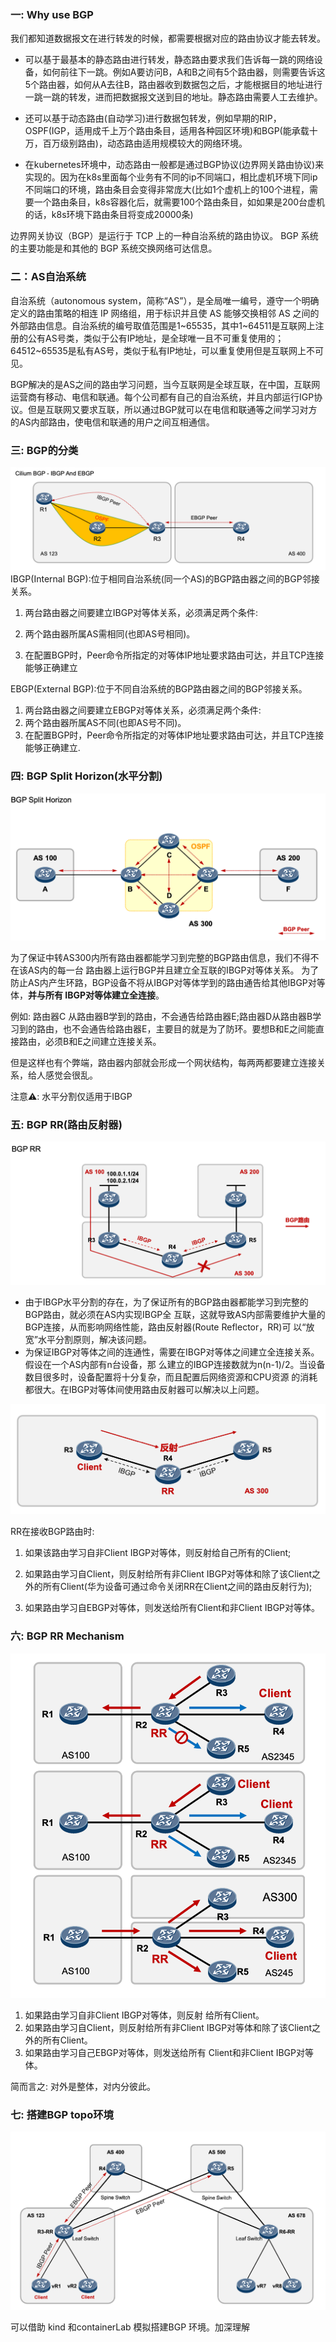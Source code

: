 ### 一: Why use BGP 

我们都知道数据报文在进行转发的时候，都需要根据对应的路由协议才能去转发。

- 可以基于最基本的静态路由进行转发，静态路由要求我们告诉每一跳的网络设备，如何前往下一跳。例如A要访问B，A和B之间有5个路由器，则需要告诉这5个路由器，如何从A去往B，路由器收到数据包之后，才能根据目的地址进行一跳一跳的转发，进而把数据报文送到目的地址。静态路由需要人工去维护。

- 还可以基于动态路由(自动学习)进行数据包转发，例如早期的RIP，OSPF(IGP，适用成千上万个路由条目，适用各种园区环境)和BGP(能承载十万，百万级别路由)，动态路由适用规模较大的网络环境。
- 在kubernetes环境中，动态路由一般都是通过BGP协议(边界网关路由协议)来实现的。因为在k8s里面每个业务有不同的ip不同端口，相比虚机环境下同ip不同端口的环境，路由条目会变得非常庞大(比如1个虚机上的100个进程，需要一个路由条目，k8s容器化后，就需要100个路由条目，如如果是200台虚机的话，k8s环境下路由条目将变成20000条)

边界网关协议（BGP）是运行于 TCP 上的一种自治系统的路由协议。 BGP 系统的主要功能是和其他的 BGP 系统交换网络可达信息。

### 二：AS自治系统

自治系统（autonomous system，简称“AS”），是全局唯一编号，遵守一个明确定义的路由策略的相连 IP 网络组，用于标识并且使 AS 能够交换相邻 AS 之间的外部路由信息。自治系统的编号取值范围是1~65535，其中1~64511是互联网上注册的公有AS号类，类似于公有IP地址，是全球唯一且不可重复使用的；64512~65535是私有AS号，类似于私有IP地址，可以重复使用但是互联网上不可见。

BGP解决的是AS之间的路由学习问题，当今互联网是全球互联，在中国，互联网运营商有移动、电信和联通。每个公司都有自己的自治系统，并且内部运行IGP协议。但是互联网又要求互联，所以通过BGP就可以在电信和联通等之间学习对方的AS内部路由，使电信和联通的用户之间互相通信。

### 三: BGP的分类

![image-20230719003559925](./assets/image-20230719003559925.png)IBGP(Internal BGP):位于相同自治系统(同一个AS)的BGP路由器之间的BGP邻接关系。

1.  两台路由器之间要建立IBGP对等体关系，必须满足两个条件:

2.  两个路由器所属AS需相同(也即AS号相同)。

3.  在配置BGP时，Peer命令所指定的对等体IP地址要求路由可达，并且TCP连接能够正确建立 

   

EBGP(External BGP):位于不同自治系统的BGP路由器之间的BGP邻接关系。

1.  两台路由器之间要建立EBGP对等体关系，必须满足两个条件:
2.  两个路由器所属AS不同(也即AS号不同)。
3.  在配置BGP时，Peer命令所指定的对等体IP地址要求路由可达，并且TCP连接能够正确建立.



### 四: BGP Split Horizon(水平分割)

![image-20230719004723708](./assets/image-20230719004723708.png)

为了保证中转AS300内所有路由器都能学习到完整的BGP路由信息，我们不得不在该AS内的每一台 路由器上运行BGP并且建立全互联的IBGP对等体关系。 为了防止AS内产生环路，BGP设备不将从IBGP对等体学到的路由通告给其他IBGP对等体，**并与所有 IBGP对等体建立全连接**。

例如: 路由器C 从路由器B学到的路由，不会通告给路由器E;路由器D从路由器B学习到的路由，也不会通告给路由器E，主要目的就是为了防环。要想B和E之间能直接路由，必须B和E之间建立连接关系。

但是这样也有个弊端，路由器内部就会形成一个网状结构，每两两都要建立连接关系，给人感觉会很乱。

注意⚠️: 水平分割仅适用于IBGP



### 五: BGP RR(路由反射器)

![image-20230719005641300](./assets/image-20230719005641300.png)

- 由于IBGP水平分割的存在，为了保证所有的BGP路由器都能学习到完整的BGP路由，就必须在AS内实现IBGP全 互联，这就导致AS内部需要维护大量的BGP连接，从而影响网络性能，路由反射器(Route Reflector，RR)可 以“放宽”水平分割原则，解决该问题。
- 为保证IBGP对等体之间的连通性，需要在IBGP对等体之间建立全连接关系。假设在一个AS内部有n台设备，那 么建立的IBGP连接数就为n(n-1)/2。当设备数目很多时，设备配置将十分复杂，而且配置后网络资源和CPU资源 的消耗都很大。在IBGP对等体间使用路由反射器可以解决以上问题。



![image-20230719005842191](./assets/image-20230719005842191.png)

RR在接收BGP路由时:

1. 如果该路由学习自非Client IBGP对等体，则反射给自己所有的Client;
2. 如果路由学习自Client，则反射给所有非Client IBGP对等体和除了该Client之外的所有Client(华为设备可通过命令关闭RR在Client之间的路由反射行为);

3. 如果路由学习自EBGP对等体，则发送给所有Client和非Client IBGP对等体。



### 六: BGP RR Mechanism

![image-20230719010554652](./assets/image-20230719010554652.png)

1. 如果路由学习自非Client IBGP对等体，则反射 给所有Client。
2. 如果路由学习自Client，则反射给所有非Client IBGP对等体和除了该Client之外的所有Client。
3. 如果路由学习自己EBGP对等体，则发送给所有 Client和非Client IBGP对等体。

简而言之: 对外是整体，对内分彼此。



### 七: 搭建BGP topo环境

![image-20230719011421357](./assets/image-20230719011421357.png)

可以借助 kind 和containerLab 模拟搭建BGP 环境。加深理解



